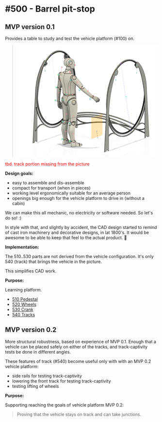 # #500 - Barrel pit-stop


## MVP version 0.1

Provides a table to study and test the vehicle platform (#100) on.

>![](./images/500-barrel.png)

<font color=red>tbd. track portion missing from the picture
</font>

**Design goals:**

- easy to assemble and dis-assemble
- compact for transport (when in pieces)
- working level ergonomically suitable for an average person
- openings big enough for the vehicle platform to drive in (without a cabin)

We can make this all mechanic, no electricity or software needed. So let's do so! :)

In style with that, and slightly by accident, the CAD design started to remind of cast iron machinery and decorative designs, in lat 1800's. It would be awesome to be able to keep that feel to the actual product. 🎩


**Implementation:**

The 510..530 parts are not derived from the vehicle configuration. It's only 540 (track) that brings the vehicle in the picture.

This simplifies CAD work.


**Purpose:**

Learning platform.

- [510 Pedestal](./510-pedestal.md)
- [520 Wheels](./520-wheels.md)
- [530 Crank](./530-crank.md)
- [540 Tracks](./540-tracks.md)


## MVP version 0.2

More structural robustness, based on experience of MVP 0.1. Enough that a vehicle can be placed safely on either of the tracks, and track-captivity tests be done in different angles.

These features of track (#540) become useful only with with an MVP 0.2 vehicle platform:

- side rails for testing track-captivity
- lowering the front track for testing track-captivity
- testing lifting of wheels

**Purpose:**

Supporting reaching the goals of vehicle platform MVP 0.2:

>Proving that the vehicle stays on track and can take junctions.
